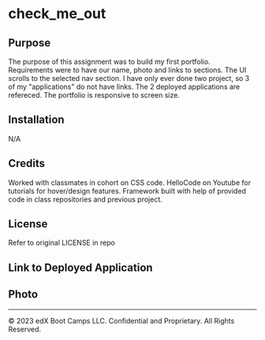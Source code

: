 <!-- blank for now going to edit in GITHUB -->
# check_me_out
## Purpose
The purpose of this assignment was to build my first portfolio. Requirements were to have our name, photo and links to sections. The UI scrolls to the selected nav section. I have only ever done two project, so 3 of my "applications" do not have links. The 2 deployed applications are refereced. The portfolio is responsive to screen size.
## Installation
N/A
## Credits
Worked with classmates in cohort on CSS code. 
HelloCode on Youtube for tutorials for hover/design features. 
Framework built with help of provided code in class repositories and previous project. 
## License
Refer to original LICENSE in repo
## Link to Deployed Application

## Photo



---
© 2023 edX Boot Camps LLC. Confidential and Proprietary. All Rights Reserved.
